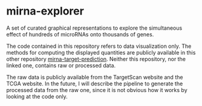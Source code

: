 # mirna-explorer
A set of curated graphical representations to explore the simultaneous effect of hundreds of microRNAs onto thousands of genes.

The code contained in this repository refers to data visualization only. The methods for computing the displayed quantities are publicly available in this other repository [mirna-target-prediction](https://github.com/LucaMarconato/mirna_target_prediction).
Neither this repository, nor the linked one, contains raw or processed data. 

The raw data is publicly available from the TargetScan website and the TCGA website. In the future, I will describe the pipeline to generate the processed data from the raw one, since it is not obvious how it works by looking at the code only.
